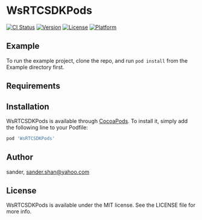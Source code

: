 # WsRTCSDKPods

[![CI Status](https://img.shields.io/travis/sander/WsRTCSDKPods.svg?style=flat)](https://travis-ci.org/sander/WsRTCSDKPods)
[![Version](https://img.shields.io/cocoapods/v/WsRTCSDKPods.svg?style=flat)](https://cocoapods.org/pods/WsRTCSDKPods)
[![License](https://img.shields.io/cocoapods/l/WsRTCSDKPods.svg?style=flat)](https://cocoapods.org/pods/WsRTCSDKPods)
[![Platform](https://img.shields.io/cocoapods/p/WsRTCSDKPods.svg?style=flat)](https://cocoapods.org/pods/WsRTCSDKPods)

## Example

To run the example project, clone the repo, and run `pod install` from the Example directory first.

## Requirements

## Installation

WsRTCSDKPods is available through [CocoaPods](https://cocoapods.org). To install
it, simply add the following line to your Podfile:

```ruby
pod 'WsRTCSDKPods'
```

## Author

sander, sander.shan@yahoo.com

## License

WsRTCSDKPods is available under the MIT license. See the LICENSE file for more info.

